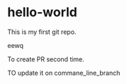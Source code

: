 # hello-world
This is my first git repo.



eewq


To create PR second time.

TO update it on commane_line_branch

